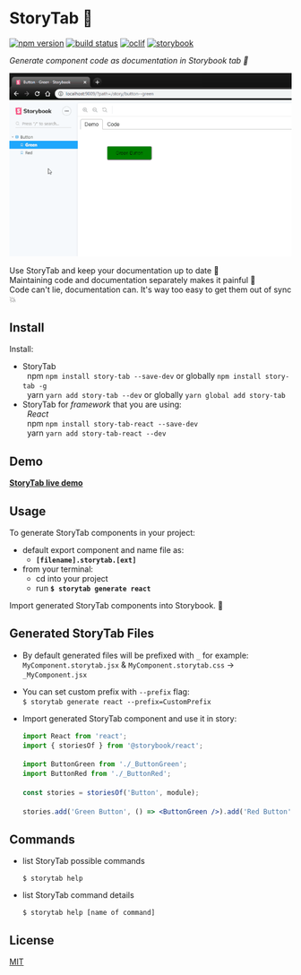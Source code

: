 # StoryTab 📑

[![npm version][npm-badge]][npm-url]
[![build status][build-badge]][build-url]
[![oclif][oclif-badge]][oclif-url]
[![storybook][storybook-badge]][storybook-url]

_Generate component code as documentation in Storybook tab 📑_

![](demo.gif)

Use StoryTab and keep your documentation up to date 💪  
Maintaining code and documentation separately makes it painful 🙅  
Code can't lie, documentation can. It's way too easy to get them out of sync 💥

## Install

Install:

- StoryTab  
  &nbsp;&nbsp;npm `npm install story-tab --save-dev` or globally `npm install story-tab -g`  
  &nbsp;&nbsp;yarn `yarn add story-tab --dev` or globally `yarn global add story-tab`
- StoryTab for _framework_ that you are using:  
  &nbsp;&nbsp;_React_  
  &nbsp;&nbsp;npm `npm install story-tab-react --save-dev`  
  &nbsp;&nbsp;yarn `yarn add story-tab-react --dev`

## Demo

**[StoryTab live demo](https://mkosir.github.io/story-tab)**

## Usage

To generate StoryTab components in your project:

- default export component and name file as:
  - **`[filename].storytab.[ext]`**
- from your terminal:
  - cd into your project
  - run **`$ storytab generate react`**

Import generated StoryTab components into Storybook. 🎉

## Generated StoryTab Files

- By default generated files will be prefixed with `_` for example:  
  `MyComponent.storytab.jsx` & `MyComponent.storytab.css` -> `_MyComponent.jsx`
- You can set custom prefix with `--prefix` flag:  
  `$ storytab generate react --prefix=CustomPrefix`

- Import generated StoryTab component and use it in story:

  ```jsx
  import React from 'react';
  import { storiesOf } from '@storybook/react';

  import ButtonGreen from './_ButtonGreen';
  import ButtonRed from './_ButtonRed';

  const stories = storiesOf('Button', module);

  stories.add('Green Button', () => <ButtonGreen />).add('Red Button', () => <ButtonRed />);
  ```

## Commands

- list StoryTab possible commands
  ```console
  $ storytab help
  ```
- list StoryTab command details
  ```console
  $ storytab help [name of command]
  ```

## License

[MIT](LICENSE)

[npm-badge]: https://img.shields.io/npm/v/story-tab.svg
[npm-url]: https://www.npmjs.com/package/story-tab
[build-badge]: https://travis-ci.com/mkosir/story-tab.svg
[build-url]: https://travis-ci.com/mkosir/story-tab
[oclif-badge]: https://img.shields.io/badge/cli-oclif-brightgreen.svg
[oclif-url]: https://oclif.io
[storybook-badge]: https://cdn.jsdelivr.net/gh/storybookjs/brand@master/badge/badge-storybook.svg
[storybook-url]: https://github.com/storybookjs/storybook
